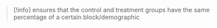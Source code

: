 > [!info] ensures that the control and treatment groups have the same percentage of a certain block/demographic

